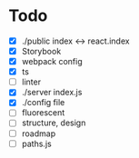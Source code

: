 # Todo

- [x] ./public index <-> react.index
- [x] Storybook
- [x] webpack config
- [x] ts
- [ ] linter
- [x] ./server index.js
- [x] ./config file
- [ ] fluorescent
- [ ] structure, design
- [ ] roadmap
- [ ] paths.js
